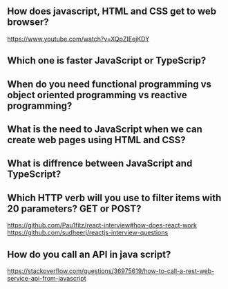 ## How does javascript, HTML and CSS get to web browser?
https://www.youtube.com/watch?v=XQpZIEejKDY

## Which one is faster JavaScript or TypeScrip?

## When do you need functional programming vs object oriented programming vs reactive programming?

## What is the need to JavaScript when we can create web pages using HTML and CSS?

## What is diffrence between JavaScript and TypeScript?

## Which HTTP verb will you use to filter items with 20 parameters? GET or POST?


https://github.com/Pau1fitz/react-interview#how-does-react-work
https://github.com/sudheerj/reactjs-interview-questions


## How do you call an API in java script?
https://stackoverflow.com/questions/36975619/how-to-call-a-rest-web-service-api-from-javascript
